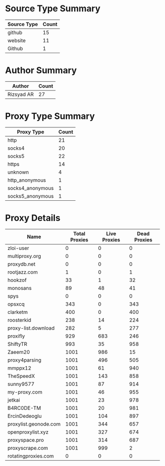 # Source Type Summary

| Source Type | Count |
|-------------|-------|
| github | 15 |
| website | 11 |
| Github | 1 |


# Author Summary

| Author | Count |
|--------|-------|
| Rizsyad AR | 27 |


# Proxy Type Summary

| Proxy Type | Count |
|------------|-------|
| http | 21 |
| socks4 | 20 |
| socks5 | 22 |
| https | 14 |
| unknown | 4 |
| http_anonymous | 1 |
| socks4_anonymous | 1 |
| socks5_anonymous | 1 |


# Proxy Details

| Name | Total Proxies | Live Proxies | Dead Proxies |
|------|---------------|--------------|---------------|
| zloi-user | 0 | 0 | 0 |
| multiproxy.org | 0 | 0 | 0 |
| proxydb.net | 0 | 0 | 0 |
| rootjazz.com | 1 | 0 | 1 |
| hookzof | 33 | 1 | 32 |
| monosans | 89 | 48 | 41 |
| spys | 0 | 0 | 0 |
| opsxcq | 343 | 0 | 343 |
| clarketm | 400 | 0 | 400 |
| roosterkid | 238 | 14 | 224 |
| proxy-list.download | 282 | 5 | 277 |
| proxifly | 929 | 683 | 246 |
| ShiftyTR | 993 | 35 | 958 |
| Zaeem20 | 1001 | 986 | 15 |
| proxy4parsing | 1001 | 496 | 505 |
| mmppx12 | 1001 | 61 | 940 |
| TheSpeedX | 1001 | 143 | 858 |
| sunny9577 | 1001 | 87 | 914 |
| my-proxy.com | 1001 | 46 | 955 |
| jetkai | 1001 | 23 | 978 |
| B4RC0DE-TM | 1001 | 20 | 981 |
| ErcinDedeoglu | 1001 | 104 | 897 |
| proxylist.geonode.com | 1001 | 344 | 657 |
| openproxylist.xyz | 1001 | 327 | 674 |
| proxyspace.pro | 1001 | 314 | 687 |
| proxyscrape.com | 1001 | 999 | 2 |
| rotatingproxies.com | 0 | 0 | 0 |
